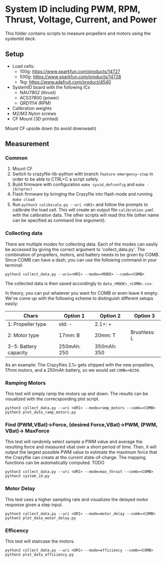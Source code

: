 # System ID including PWM, RPM, Thrust, Voltage, Current, and Power

This folder contains scripts to measure propellers and motors using the systemId deck.

## Setup

* Load cells:
  * 100g: https://www.sparkfun.com/products/14727
  * 500g: https://www.sparkfun.com/products/14728
  * 1kg: https://www.adafruit.com/product/4540
* SystemID board with the following ICs
  * NAU7802 (thrust)
  * ACS37800 (power)
  * QRD1114 (RPM)
* Calibration weights
* M2/M3 Nylon screws
* CF Mount (3D printed)

Mount CF upside down (to avoid downwash)

## Measurement

### Common

1. Mount CF
2. Switch to crazyflie-lib-python with branch `feature-emergency-stop` in order to be able to CTRL+C a script safely.
3. Build firmware with configuration `make sysid_defconfig` and `make -j$(nproc)`
4. Flash firmware by bringing the Crazyflie into flash mode and running `make cload`
5. Run `python3 calibscale.py --uri <URI>` and follow the prompts to calibrate the load cell. This will create an output file `calibration.yaml` with the calibration data. The other scripts will read this file (other name can be specified as command line argument).

### Collecting data

There are multiple modes for collecting data. Each of the modes can easily be accessed by giving the correct argument to 'collect_data.py'. The combination of propellers, motors, and battery needs to be given by COMB. Since COMB can have a dash, you can use the following command in your terminal:

```
python3 collect_data.py --uri=<URI> --mode=<MODE> --comb=<COMB> 
```

The collected data is then saved accordingly to `data_<MODE>_<COMB>.csv`.

In theory, you can put whatever you want for COMB or even leave it empty. We've come up with the following scheme to distinguish different setups easily:

| Chars                   | Option 1    | Option 2    | Option 3      |
| --------                | -------     | -------     | -------       |
| 1: Propeller type       | old: -      | 2.1+: +     |
| 2: Motor type           | 17mm: B     | 20mm: T     | Brushless: L  |
| 3-5: Battery capacity   | 250mAh: 250 | 350mAh: 350 |

As an example: The Crazyflies 2.1+ gets shipped with the new propellers, 17mm motors, and a 250mAh battery, so we would set `COMB=+B250`.

### Ramping Motors

This test will simply ramp the motors up and down. The results can be visualized with the correcsponding plot script.

```
python3 collect_data.py --uri <URI> --mode=ramp_motors --comb=<COMB> 
python3 plot_data_ramp_motors.py
```

### Find (PWM,VBat)->Force, (desired Force,VBat)->PWM, (PWM, VBat)-> MaxForce

This test will randomly select sample a PWM value and average the resulting force and measured vbat over a short period of time. Then, it will output the largest possible PWM value to estimate the maximum force that the Crazyflie can create at the current state-of-charge. The mapping functions can be automatically computed. TODO 

```
python3 collect_data.py --uri <URI> --mode=max_thrust --comb=<COMB> 
python3 system_id.py
```

### Motor Delay

This test uses a higher sampling rate and visualizes the delayed motor response given a step input.

```
python3 collect_data.py --uri <URI> --mode=motor_delay --comb=<COMB> 
python3 plot_data_motor_delay.py
```

### Efficency

This test will staircase the motors.

```
python3 collect_data.py --uri <URI> --mode=efficiency --comb=<COMB> 
python3 plot_data_efficiency.py
```